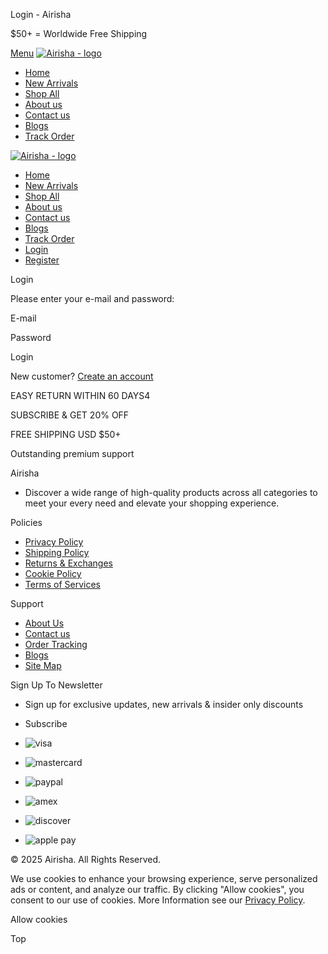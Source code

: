 Login - Airisha



$50+ = Worldwide Free Shipping

[Menu](javascript:;)
[![Airisha - logo](/logo.png)](/)

* [Home](/)
* [New Arrivals](/new-arrivals)
* [Shop All](/collections)
* [About us](/pages/about-us)
* [Contact us](/pages/contact-us)
* [Blogs](/blogs)
* [Track Order](/pages/order-tracking)

[![Airisha - logo](/logo.png)](/)

* [Home](/)
* [New Arrivals](/new-arrivals)
* [Shop All](/collections)
* [About us](/pages/About-Us)
* [Contact us](/pages/Contact-Us)
* [Blogs](/blogs)
* [Track Order](/pages/order-tracking)
* [Login](/login)
* [Register](/reg)

Login

Please enter your e-mail and password:

E-mail

Password

Login

New customer?
[Create an account](/reg)

EASY RETURN WITHIN 60 DAYS4

SUBSCRIBE & GET 20% OFF

FREE SHIPPING USD $50+

Outstanding premium support

Airisha

* Discover a wide range of high-quality products across all categories to meet your every need and elevate your shopping experience.

Policies

* [Privacy Policy](/pages/privacy-policy)
* [Shipping Policy](/pages/shipping-policy)
* [Returns & Exchanges](/pages/returns-exchanges)
* [Cookie Policy](/pages/cookie-policy)
* [Terms of Services](/pages/terms-of-services)

Support

* [About Us](/pages/about-us)
* [Contact us](/pages/contact-us)
* [Order Tracking](/pages/order-tracking)
* [Blogs](/blogs)
* [Site Map](/sitemap.xml)

Sign Up To Newsletter

* Sign up for exclusive updates, new arrivals & insider only discounts
* Subscribe

* ![visa](/static/images/visa.svg)
* ![mastercard](/static/images/mastercard.svg)
* ![paypal](/static/images/paypal_new.svg)
* ![amex](/static/images/amex.svg)
* ![discover](/static/images/discover.svg)
* ![apple pay](/static/images/applepay.svg)

© 2025 Airisha. All Rights Reserved.

We use cookies to enhance your browsing experience, serve personalized ads or content, and analyze our traffic. By clicking "Allow cookies", you consent to our use of cookies. More Information see our [Privacy Policy](/pages/privacy-policy).

Allow cookies

Top